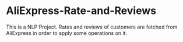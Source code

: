# AliExpress-Rate-and-Reviews
This is a NLP Project. Rates and reviews of customers are fetched from AliExpress in order to apply some operations on it.
